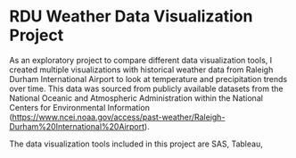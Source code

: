 # RDU Weather Data Visualization Project

As an exploratory project to compare different data visualization tools, I created multiple visualizations with historical weather data from Raleigh Durham International Airport to look at temperature and precipitation trends over time. This data was sourced from publicly available datasets from the National Oceanic and Atmospheric Administration within the National Centers for Environmental Information (https://www.ncei.noaa.gov/access/past-weather/Raleigh-Durham%20International%20Airport).

The data visualization tools included in this project are SAS, Tableau,
